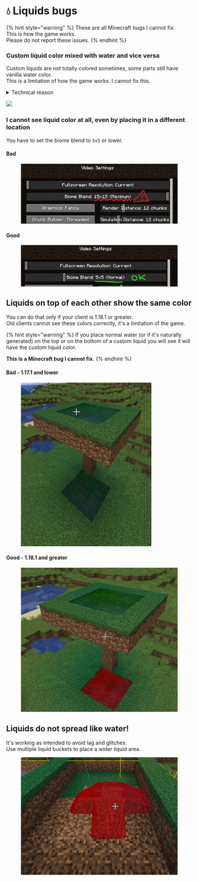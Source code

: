 # 💧 Liquids bugs

{% hint style="warning" %}
These are all Minecraft bugs I cannot fix.\
This is how the game works.\
Please do not report these issues.
{% endhint %}

### Custom liquid color mixed with water and vice versa

Custom liquids are not totally colored sometimes, some parts still have vanilla water color.\
This is a limitation of how the game works. I cannot fix this.

<details>

<summary>Technical reason</summary>

Minecraft stores biomes of a chunk in an int\[1024]. 16x16x256=65536, that's way more than 1024. This means that it stores it in some kind of blobs (not sure myself which size they are), so changing specific blocks is sadly not possible. The colours also fade between biomes, so changing small "blobs" always looks weird and the blocks won't have the full colour.

Source: [https://www.spigotmc.org/threads/how-to-create-custom-biomes.512105/page-2#post-4243330](https://www.spigotmc.org/threads/how-to-create-custom-biomes.512105/page-2#post-4243330)

</details>

![](<../.gitbook/assets/image\_(14) (1) (2) (3) (3) (4) (4) (5) (7) (8) (3) (1) (1) (1) (1) (1) (1) (1) (1) (1) (1) (1) (1) (1) (13) (1) (7).png>)

### I cannot see liquid color at all, even by placing it in a different location

You have to set the biome blend to `5x5` or lower.

#### Bad

<figure><img src="../.gitbook/assets/image (13).png" alt=""><figcaption></figcaption></figure>

#### Good

<figure><img src="../.gitbook/assets/image (12).png" alt=""><figcaption></figcaption></figure>

## Liquids on top of each other show the same color

You can do that only if your client is 1.18.1 or greater.\
Old clients cannot see these colors correctly, it's a limitation of the game.

{% hint style="warning" %}
If you place normal water (or if it's naturally generated) on the top or on the bottom of a custom liquid you will see it will have the custom liquid color.

**This is a Minecraft bug I cannot fix.**
{% endhint %}

#### Bad - 1.17.1 and lower

<figure><img src="../.gitbook/assets/image.png" alt=""><figcaption></figcaption></figure>

#### Good - 1.18.1 and greater

<figure><img src="../.gitbook/assets/image (1).png" alt=""><figcaption></figcaption></figure>

## Liquids do not spread like water!

It's working as intended to avoid lag and glitches.\
Use multiple liquid buckets to place a wider liquid area.

<figure><img src="../.gitbook/assets/image (2).png" alt=""><figcaption></figcaption></figure>
